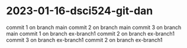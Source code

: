 # 2023-01-16-dsci524-git-dan
commit 1 on branch main
commit 2 on branch main
commit 3 on branch main
commit 1 on branch ex-branch1
commit 2 on branch ex-branch1
commit 3 on branch ex-branch1
commit 2 on branch ex-branch1
